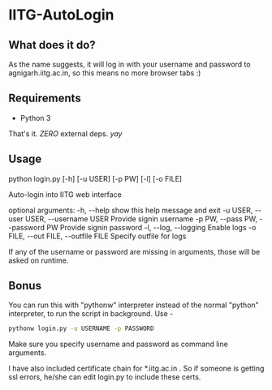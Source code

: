 # IITG-AutoLogin

## What does it do?

As the name suggests, it will log in with your username and password to agnigarh.iitg.ac.in, so this means no more browser tabs :)

## Requirements

- Python 3

That's it. *ZERO* external deps. *yay*

## Usage

python login.py [-h] [-u USER] [-p PW] [-l] [-o FILE]

Auto-login into IITG web interface

optional arguments:
  -h, --help            		    show this help message and exit
  -u USER, --user USER, --username USER     Provide signin username
  -p PW, --pass PW, --password PW	    Provide signin password
  -l, --log, --logging  		    Enable logs
  -o FILE, --out FILE, --outfile FILE	    Specify outfile for logs

If any of the username or password are missing in arguments, those will be asked on runtime.



## Bonus

You can run this with "pythonw" interpreter instead of the normal "python" interpreter, to run the script in background.
Use -

```bash
pythonw login.py -u USERNAME -p PASSWORD
```

Make sure you specify username and password as command line arguments.

I have also included certificate chain for *.iitg.ac.in . So if someone is getting ssl errors, he/she can edit login.py to include these certs.

